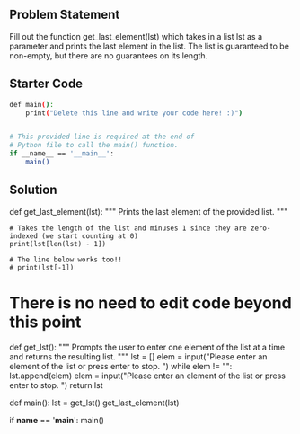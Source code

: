 ## Problem Statement

Fill out the function get_last_element(lst) which takes in a list lst as a parameter and prints the last element in the list. The list is guaranteed to be non-empty, but there are no guarantees on its length.

## Starter Code

```bash
def main():
    print("Delete this line and write your code here! :)")


# This provided line is required at the end of
# Python file to call the main() function.
if __name__ == '__main__':
    main()
```

## Solution

def get_last_element(lst):
    """
    Prints the last element of the provided list.
    """

    # Takes the length of the list and minuses 1 since they are zero-indexed (we start counting at 0)
    print(lst[len(lst) - 1])

    # The line below works too!!
    # print(lst[-1]) 

# There is no need to edit code beyond this point

def get_lst():
    """
    Prompts the user to enter one element of the list at a time and returns the resulting list.
    """
    lst = []
    elem = input("Please enter an element of the list or press enter to stop. ")
    while elem != "":
        lst.append(elem)
        elem = input("Please enter an element of the list or press enter to stop. ")
    return lst

def main():
    lst = get_lst()
    get_last_element(lst)


if __name__ == '__main__':
    main()